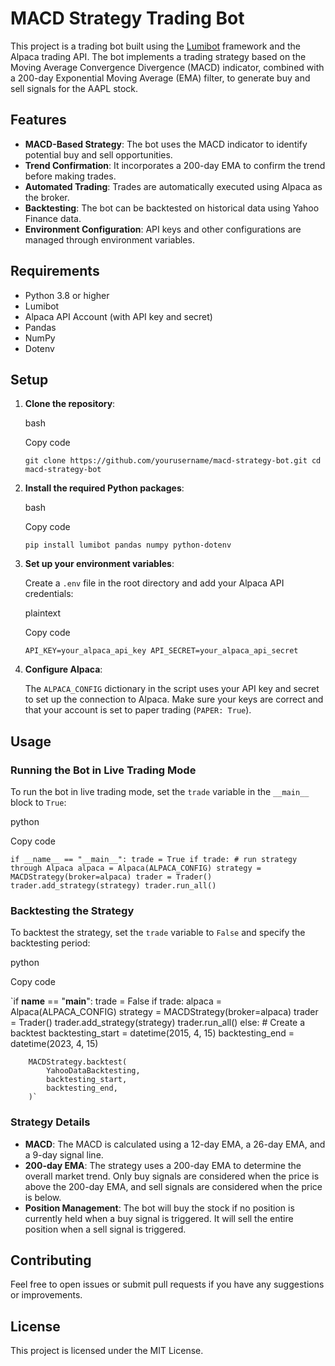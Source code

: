 # MACD Strategy Trading Bot

This project is a trading bot built using the [Lumibot](https://lumibot.com/) framework and the Alpaca trading API. The bot implements a trading strategy based on the Moving Average Convergence Divergence (MACD) indicator, combined with a 200-day Exponential Moving Average (EMA) filter, to generate buy and sell signals for the AAPL stock.

## Features

-   **MACD-Based Strategy**: The bot uses the MACD indicator to identify potential buy and sell opportunities.
-   **Trend Confirmation**: It incorporates a 200-day EMA to confirm the trend before making trades.
-   **Automated Trading**: Trades are automatically executed using Alpaca as the broker.
-   **Backtesting**: The bot can be backtested on historical data using Yahoo Finance data.
-   **Environment Configuration**: API keys and other configurations are managed through environment variables.

## Requirements

-   Python 3.8 or higher
-   Lumibot
-   Alpaca API Account (with API key and secret)
-   Pandas
-   NumPy
-   Dotenv

## Setup

1.  **Clone the repository**:
    
    bash
    
    Copy code
    
    `git clone https://github.com/yourusername/macd-strategy-bot.git
    cd macd-strategy-bot` 
    
2.  **Install the required Python packages**:
    
    bash
    
    Copy code
    
    `pip install lumibot pandas numpy python-dotenv` 
    
3.  **Set up your environment variables**:
    
    Create a `.env` file in the root directory and add your Alpaca API credentials:
    
    plaintext
    
    Copy code
    
    `API_KEY=your_alpaca_api_key
    API_SECRET=your_alpaca_api_secret` 
    
4.  **Configure Alpaca**:
    
    The `ALPACA_CONFIG` dictionary in the script uses your API key and secret to set up the connection to Alpaca. Make sure your keys are correct and that your account is set to paper trading (`PAPER: True`).
    

## Usage

### Running the Bot in Live Trading Mode

To run the bot in live trading mode, set the `trade` variable in the `__main__` block to `True`:

python

Copy code

`if __name__ == "__main__":
    trade = True
    if trade:
        # run strategy through Alpaca
        alpaca = Alpaca(ALPACA_CONFIG)
        strategy = MACDStrategy(broker=alpaca)
        trader = Trader()
        trader.add_strategy(strategy)
        trader.run_all()` 

### Backtesting the Strategy

To backtest the strategy, set the `trade` variable to `False` and specify the backtesting period:

python

Copy code

`if __name__ == "__main__":
    trade = False
    if trade:
        alpaca = Alpaca(ALPACA_CONFIG)
        strategy = MACDStrategy(broker=alpaca)
        trader = Trader()
        trader.add_strategy(strategy)
        trader.run_all()
    else:
        # Create a backtest
        backtesting_start = datetime(2015, 4, 15)
        backtesting_end = datetime(2023, 4, 15)

        MACDStrategy.backtest(
            YahooDataBacktesting,
            backtesting_start,
            backtesting_end,
        )` 

### Strategy Details

-   **MACD**: The MACD is calculated using a 12-day EMA, a 26-day EMA, and a 9-day signal line.
-   **200-day EMA**: The strategy uses a 200-day EMA to determine the overall market trend. Only buy signals are considered when the price is above the 200-day EMA, and sell signals are considered when the price is below.
-   **Position Management**: The bot will buy the stock if no position is currently held when a buy signal is triggered. It will sell the entire position when a sell signal is triggered.

## Contributing

Feel free to open issues or submit pull requests if you have any suggestions or improvements.

## License

This project is licensed under the MIT License.